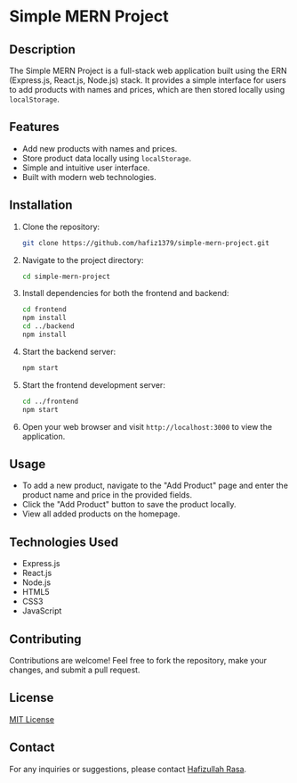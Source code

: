 # Simple MERN Project

## Description

The Simple MERN Project is a full-stack web application built using the ERN (Express.js, React.js, Node.js) stack. It provides a simple interface for users to add products with names and prices, which are then stored locally using `localStorage`.

## Features

- Add new products with names and prices.
- Store product data locally using `localStorage`.
- Simple and intuitive user interface.
- Built with modern web technologies.

## Installation

1. Clone the repository:

   ```bash
   git clone https://github.com/hafiz1379/simple-mern-project.git
   ```

2. Navigate to the project directory:

   ```bash
   cd simple-mern-project
   ```

3. Install dependencies for both the frontend and backend:

   ```bash
   cd frontend
   npm install
   cd ../backend
   npm install
   ```

4. Start the backend server:

   ```bash
   npm start
   ```

5. Start the frontend development server:

   ```bash
   cd ../frontend
   npm start
   ```

6. Open your web browser and visit `http://localhost:3000` to view the application.

## Usage

- To add a new product, navigate to the "Add Product" page and enter the product name and price in the provided fields.
- Click the "Add Product" button to save the product locally.
- View all added products on the homepage.

## Technologies Used

- Express.js
- React.js
- Node.js
- HTML5
- CSS3
- JavaScript

## Contributing

Contributions are welcome! Feel free to fork the repository, make your changes, and submit a pull request.

## License

[MIT License](LICENSE)

## Contact

For any inquiries or suggestions, please contact [Hafizullah Rasa](hafizrasa1379@gmail.com).
